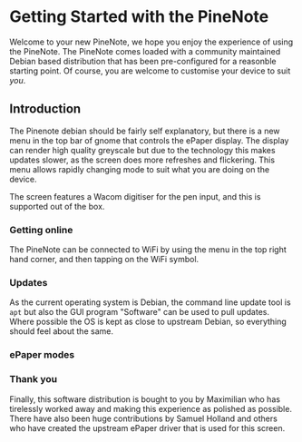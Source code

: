 # Getting Started with the PineNote

<!-- First point of contact, should give just enough to know whats what and setup someone who has used Linux before -->

Welcome to your new PineNote, we hope you enjoy the experience of using the PineNote.
The PineNote comes loaded with a community maintained Debian based distribution that has been pre-configured for a reasonble starting point.
Of course, you are welcome to customise your device to suit _you_.

## Introduction

The Pinenote debian should be fairly self explanatory, but there is a new menu in the top bar of gnome that controls the ePaper display.
The display can render high quality greyscale but due to the technology this makes updates slower, as the screen does more refreshes and flickering.
This menu allows rapidly changing mode to suit what you are doing on the device.

The screen features a Wacom digitiser for the pen input, and this is supported out of the box.

### Getting online
<!-- TODO -->
The PineNote can be connected to WiFi by using the menu in the top right hand corner, and then tapping on the WiFi symbol.

### Updates
<!-- TODO -->
As the current operating system is Debian, the command line update tool is `apt` but also the GUI program "Software" can be used to pull updates.
Where possible the OS is kept as close to upstream Debian, so everything should feel about the same.

### ePaper modes
<!-- TODO, need to check the names on the device -->



### Thank you

Finally, this software distribution is bought to you by Maximilian who has tirelessly worked away and making this experience as polished as possible.
There have also been huge contributions by Samuel Holland and others who have created the upstream ePaper driver that is used for this screen.
